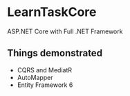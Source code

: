 # LearnTaskCore
ASP.NET Core with Full .NET Framework

## Things demonstrated

- CQRS and MediatR
- AutoMapper
- Entity Framework 6
